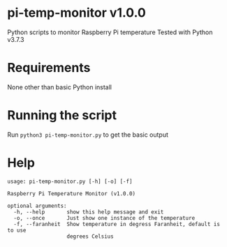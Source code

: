 # pi-temp-monitor v1.0.0
Python scripts to monitor Raspberry Pi temperature
Tested with Python v3.7.3

# Requirements
None other than basic Python install

# Running the script
Run `python3 pi-temp-monitor.py` to get the basic output

# Help
```
usage: pi-temp-monitor.py [-h] [-o] [-f]

Raspberry Pi Temperature Monitor (v1.0.0)

optional arguments:
  -h, --help       show this help message and exit
  -o, --once       Just show one instance of the temperature
  -f, --faranheit  Show temperature in degress Faranheit, default is to use
                   degrees Celsius
```
